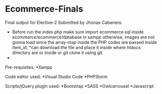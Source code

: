 # Ecommerce-Finals
Final output for Elective-2 Submitted by Jhonas Cabanero.

* Before run the index.php make sure import ecommerce.sql inside ecommerce/ecommerce/database in xampp otherwise, images are not gonna load since the array-map inside the PHP codes are passed inside item_id.
*can download the file and place it inside where htdocs directory are or inside or git clone it using git.
*

Pre-requisites:
*Xampp

Code editor used:
*Visual Studio Code
*PHPStorm

Scripts/jQuery plugin used:
*Bootstrap
*SASS
*Owlcarrousel
*Javascript

